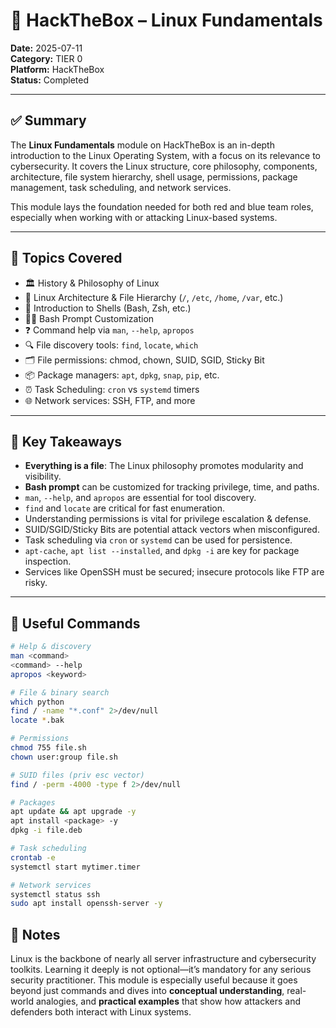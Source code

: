 # 🐧 HackTheBox – Linux Fundamentals

**Date:** 2025-07-11  
**Category:** TIER 0  
**Platform:** HackTheBox  
**Status:** Completed

---

## ✅ Summary

The **Linux Fundamentals** module on HackTheBox is an in-depth introduction to the Linux Operating System, with a focus on its relevance to cybersecurity. It covers the Linux structure, core philosophy, components, architecture, file system hierarchy, shell usage, permissions, package management, task scheduling, and network services.

This module lays the foundation needed for both red and blue team roles, especially when working with or attacking Linux-based systems.

---

## 🧭 Topics Covered

- 🏛️ History & Philosophy of Linux
- 🧱 Linux Architecture & File Hierarchy (`/`, `/etc`, `/home`, `/var`, etc.)
- 🐚 Introduction to Shells (Bash, Zsh, etc.)
- 🧑‍💻 Bash Prompt Customization
- ❓ Command help via `man`, `--help`, `apropos`
- 🔍 File discovery tools: `find`, `locate`, `which`
- 🗂️ File permissions: chmod, chown, SUID, SGID, Sticky Bit
- 📦 Package managers: `apt`, `dpkg`, `snap`, `pip`, etc.
- ⏰ Task Scheduling: `cron` vs `systemd` timers
- 🌐 Network services: SSH, FTP, and more

---

## 🧠 Key Takeaways

- **Everything is a file**: The Linux philosophy promotes modularity and visibility.
- **Bash prompt** can be customized for tracking privilege, time, and paths.
- `man`, `--help`, and `apropos` are essential for tool discovery.
- `find` and `locate` are critical for fast enumeration.
- Understanding permissions is vital for privilege escalation & defense.
- SUID/SGID/Sticky Bits are potential attack vectors when misconfigured.
- Task scheduling via `cron` or `systemd` can be used for persistence.
- `apt-cache`, `apt list --installed`, and `dpkg -i` are key for package inspection.
- Services like OpenSSH must be secured; insecure protocols like FTP are risky.

---

## 🔧 Useful Commands

```bash
# Help & discovery
man <command>
<command> --help
apropos <keyword>

# File & binary search
which python
find / -name "*.conf" 2>/dev/null
locate *.bak

# Permissions
chmod 755 file.sh
chown user:group file.sh

# SUID files (priv esc vector)
find / -perm -4000 -type f 2>/dev/null

# Packages
apt update && apt upgrade -y
apt install <package> -y
dpkg -i file.deb

# Task scheduling
crontab -e
systemctl start mytimer.timer

# Network services
systemctl status ssh
sudo apt install openssh-server -y
```

## 💬 Notes

Linux is the backbone of nearly all server infrastructure and cybersecurity toolkits. Learning it deeply is not optional—it’s mandatory for any serious security practitioner. This module is especially useful because it goes beyond just commands and dives into **conceptual understanding**, real-world analogies, and **practical examples** that show how attackers and defenders both interact with Linux systems.
